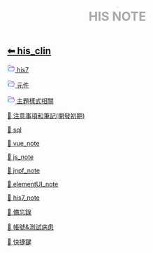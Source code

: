 <div style="text-align:center;padding-bottom: 20px">
  <div style="width: 100%;">
      <img src="../his_clin/img/open-book.png" style="zoom:15%;" />
  </div>
  <b style="color: darkgray; font-size: 28px; margin-top: 10px">HIS NOTE</b>
</div>

## [⬅ his_clin](../Menu.md)

[<img src="img/open-folder.png" style="zoom:3.5%;" /> his7](./his7/his7.md)

[<img src="img/open-folder.png" style="zoom:3.5%;" /> 元件](./元件/元件.md)

[<img src="img/open-folder.png" style="zoom:3.5%;" /> 主題樣式相關](./主題樣式相關/主題樣式相關.md)

[📄 注意事項和筆記(開發初期)](./注意事項和筆記(開發初期).md)

[📄 sql](./sql.md)

[📄 vue_note](./vue_note.md)

[📄 js_note](./js_note.md)

[📄 jnpf_note](./jnpf_note.md)

[📄 elementUI_note](./elementUI_note.md)

[📄 his7_note](./his7_note.md)

[📄 備忘錄](./備忘錄.md)

[📄 帳號&測試病患](./帳號&測試病患.md)

[📄 快捷鍵](./快捷鍵.md)

